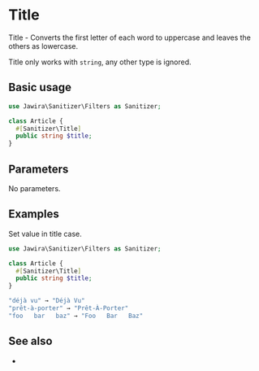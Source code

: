 # Title

Title - Converts the first letter of each word to uppercase and leaves the others as lowercase.

Title only works with `string`, any other type is ignored.

## Basic usage

```php
use Jawira\Sanitizer\Filters as Sanitizer;

class Article {
  #[Sanitizer\Title]
  public string $title;
}
```

## Parameters

No parameters.

## Examples

Set value in title case.

```php
use Jawira\Sanitizer\Filters as Sanitizer;

class Article {
  #[Sanitizer\Title]
  public string $title;
}
```

```php
"déjà vu" → "Déjà Vu"
"prêt-à-porter" → "Prêt-À-Porter"
"foo   bar   baz" → "Foo   Bar   Baz"
```

## See also

-
